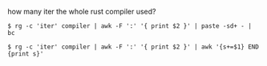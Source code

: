 how many iter the whole rust compiler used?

`$ rg -c 'iter' compiler | awk -F ':' '{ print $2 }' | paste -sd+ - | bc`

`$ rg -c 'iter' compiler | awk -F ':' '{ print $2 }' | awk '{s+=$1} END {print s}'`